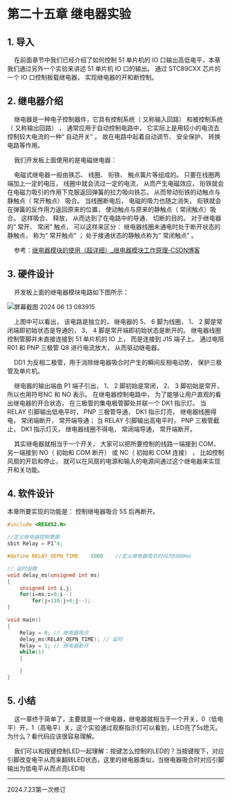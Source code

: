 # 第二十五章 继电器实验

## 1. 导入

    在前面章节中我们已经介绍了如何控制 51 单片机的 IO 口输出高低电平，本章我们通过另外一个实验来讲述 51 单片机 IO 口的输出。 通过 STC89CXX 芯片的一个 IO 口控制板载继电器， 实现继电器的开和断控制。

## 2. 继电器介绍

    继电器是一种电子控制器件，它具有控制系统（ 又称输入回路） 和被控制系统（ 又称输出回路） ， 通常应用于自动控制电路中， 它实际上是用较小的电流去控制较大电流的一种“ 自动开关” 。 故在电路中起着自动调节、 安全保护、 转换电路等作用。

    我们开发板上面使用的是电磁继电器：

    电磁式继电器一般由铁芯、 线圈、 衔铁、 触点簧片等组成的。 只要在线圈两端加上一定的电压， 线圈中就会流过一定的电流， 从而产生电磁效应， 衔铁就会在电磁力吸引的作用下克服返回弹簧的拉力吸向铁芯， 从而带动衔铁的动触点与静触点（ 常开触点） 吸合。 当线圈断电后， 电磁的吸力也随之消失， 衔铁就会在弹簧的反作用力返回原来的位置， 使动触点与原来的静触点（ 常闭触点）吸合。 这样吸合、 释放， 从而达到了在电路中的导通、 切断的目的。 对于继电器的“ 常开、 常闭” 触点， 可以这样来区分： 继电器线圈未通电时处于断开状态的静触点， 称为“ 常开触点” ； 处于接通状态的静触点称为“ 常闭触点” 。    

    参考：[继电器模块的使用（超详细）_继电器模块工作原理-CSDN博客](https://blog.csdn.net/m0_56694518/article/details/135033264)

## 3. 硬件设计

    开发板上面的继电器模块电路如下图所示：

![屏幕截图 2024 06 13 083915](https://img.picgo.net/2024/06/13/-2024-06-13-083915824f39aa87a4b21d.png)

    上图中可以看出， 该电路是独立的， 继电器的 5、 6 脚为线圈， 1、 2 脚是常闭端即初始状态是导通的， 3、 4 脚是常开端即初始状态是断开的。 继电器线圈控制管脚并未直接连接到 51 单片机的 IO 上， 而是连接到 J15 端子上。 通过电阻 R01 和 PNP 三极管 Q8 进行电流放大， 从而驱动继电器。 

    DD1 为反相二极管，用于消除继电器吸合时产生的瞬间反相电动势， 保护三极管及单片机。 

    继电器的输出端由 P1 端子引出， 1、 2 脚初始是常闭， 2、 3 脚初始是常开， 所以也用符号NC 和 NO 表示。 在继电器控制电路中， 为了能够让用户直观的看出继电器的开合状态， 在三极管的集电极管脚处并联一个 DK1 指示灯。 当 RELAY 引脚输出低电平时， PNP 三极管导通， DK1 指示灯亮， 继电器线圈得电， 常闭端断开， 常开端导通； 当 RELAY 引脚输出高电平时， PNP 三极管截止， DK1 指示灯灭， 继电器线圈不得电， 常闭端导通， 常开端断开。

    其实继电器就相当于一个开关， 大家可以把所要控制的线路一端接到 COM，另一端接到 NO（ 初始和 COM 断开） 或 NC（ 初始和 COM 连接） ， 比如控制风扇的开启和停止， 就可以在风扇的电源和输入的电源间通过这个继电器来实现开和关功能。

## 4. 软件设计

本章所要实现的功能是： 控制继电器吸合 5S 后再断开。

```c
#include <REGX52.H>

//定义继电器控制管脚
sbit Relay = P1^4;

#define RELAY_OEPN_TIME    5000    //定义继电器吸合时间为5000ms

// 延时函数
void delay_ms(unsigned int ms)
{
    unsigned int i,j;
    for(i=ms;i>0;i--)
        for(j=110;j>0;j--);
}

void main()
{    
    Relay = 0; // 继电器吸合
    delay_ms(RELAY_OEPN_TIME); // 延时
    Relay = 1; // 继电器断开
    while(1)
    {            

    }        
}
```

## 5. 小结

    这一章终于简单了，主要就是一个继电器，继电器就相当于一个开关，0（低电平）开，1（高电平）关，这个实验通过观察指示灯可以看到，LED亮了5s熄灭。为什么？看代码应该很容易理解。

    我们可以和按键控制LED一起理解：按键怎么控制的LED的？当按键按下，对应引脚改变电平从而来翻转LED状态，这里的继电器类似，当继电器吸合时对应引脚输出为低电平从而点亮LED啦

---

2024.7.23第一次修订
